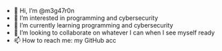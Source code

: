 - 👋 Hi, I’m @m3g47r0n
- 👀 I’m interested in programming and cybersecurity
- 🌱 I’m currently learning programming and cybersecurity 
- 💞️ I’m looking to collaborate on whatever I can when I see myself ready
- 📫 How to reach me: my GitHub acc

<!---
m3g47r0n/m3g47r0n is a ✨ special ✨ repository because its `README.md` (this file) appears on your GitHub profile.
You can click the Preview link to take a look at your changes.
--->
